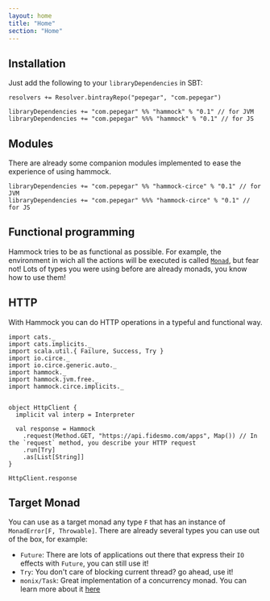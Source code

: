 ```yaml
---
layout: home
title: "Home"
section: "Home"
---
```



## Installation

Just add the following to your `libraryDependencies` in SBT:

```
resolvers += Resolver.bintrayRepo("pepegar", "com.pepegar")

libraryDependencies += "com.pepegar" %% "hammock" % "0.1" // for JVM
libraryDependencies += "com.pepegar" %%% "hammock" % "0.1" // for JS
```

## Modules

There are already some companion modules implemented to ease the
experience of using hammock.

```
libraryDependencies += "com.pepegar" %% "hammock-circe" % "0.1" // for JVM
libraryDependencies += "com.pepegar" %%% "hammock-circe" % "0.1" // for JS
```

## Functional programming

Hammock tries to be as functional as possible.  For example, the
environment in wich all the actions will be executed is
called [`Monad`](http://typelevel.org/cats/typeclasses/monad.html),
but fear not! Lots of types you were using before are already monads,
you know how to use them!


## HTTP

With Hammock you can do HTTP operations in a typeful and functional way.

```tut:silent
import cats._
import cats.implicits._
import scala.util.{ Failure, Success, Try }
import io.circe._
import io.circe.generic.auto._
import hammock._
import hammock.jvm.free._
import hammock.circe.implicits._


object HttpClient {
  implicit val interp = Interpreter

  val response = Hammock
    .request(Method.GET, "https://api.fidesmo.com/apps", Map()) // In the `request` method, you describe your HTTP request
    .run[Try]
    .as[List[String]]
}
```

```tut
HttpClient.response
```

## Target Monad

You can use as a target monad any type `F` that has an instance of
`MonadError[F, Throwable]`.  There are already several types you can
use out of the box, for example:

* `Future`: There are lots of applications out there that express
  their `IO` effects with `Future`, you can still use it!
* `Try`: You don't care of blocking current thread? go ahead, use it!
* `monix/Task`: Great implementation of a concurrency monad.  You can
  learn more about it [here](https://monix.io/)
